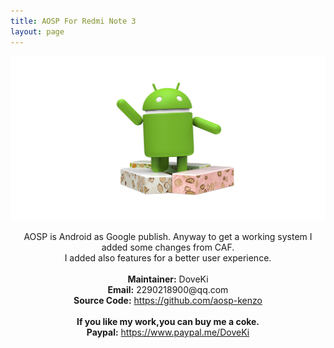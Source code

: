 ```yaml
---
title: AOSP For Redmi Note 3
layout: page
---
```

![android](/images/logo.png)
<div class="text" style=" text-align:center;">AOSP is Android as Google publish. Anyway to get a working system I added some changes from CAF. <br/>I added also features for a better user experience.</div>
<br/>
<div class="text" style=" text-align:center;"><b>Maintainer:</b> DoveKi</div>
<div class="text" style=" text-align:center;"><b>Email:</b> 2290218900@qq.com</div>
<div class="text" style=" text-align:center;"><b>Source Code:</b> <a href="https://github.com/aosp-kenzo">https://github.com/aosp-kenzo</a></div>
<br/>
<div class="text" style=" text-align:center;"><b>If you like my work,you can buy me a coke.</b></div>
<div class="text" style=" text-align:center;"><b>Paypal:</b> <a href="https://www.paypal.me/DoveKi">https://www.paypal.me/DoveKi</a></div>
<!-- <div class="text" style=" text-align:center;"><b>如果你喜欢我的ROM，请我喝瓶可乐吧</b></div>
<img src="/images/alipay.jpg" width="270" height="410"><img src="/images/wechat.png" width="270" height="410">  -->
